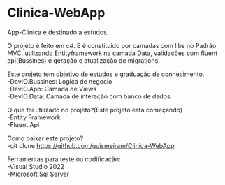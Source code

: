 # Clinica-WebApp

App-Clinica é destinado a estudos.<br>

O projeto é feito em c#. E é constituido por camadas com libs no Padrão MVC, utilizando Entityframework na camada Data, validações com fluent api(Bussines) e geração e atualização de migrations.<br>

Este projeto tem objetivo de estudos e graduação de conhecimento.<br>
-DevIO.Bussines: Logica de negocio<br>
-DevIO.App: Camada de Views<br>
-DevIO.Data: Camada de interação com banco de dados.<br>

O que foi utilizado no projeto?(Este projeto esta começando)<br>
-Entity Framework<br>
-Fluent Api<br>

Como baixar este projeto?<br>
-git clone https://github.com/guismeiram/Clinica-WebApp<br>

Ferramentas para teste ou codificação:<br>
-Visual Studio 2022<br>
-Microsoft Sql Server<br>
